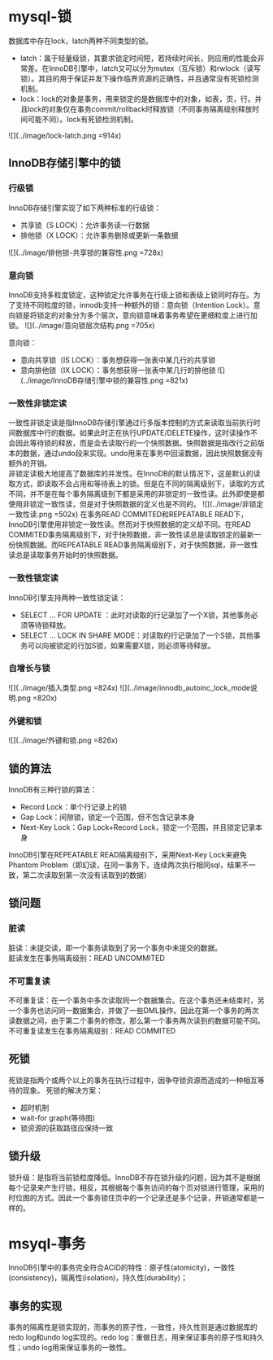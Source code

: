 # mysql-锁
数据库中存在lock，latch两种不同类型的锁。
* latch：属于轻量级锁，其要求锁定时间短，若持续时间长，则应用的性能会非常差。在InnoDB引擎中，latch又可以分为mutex（互斥锁）和rwlock（读写锁）。其目的用于保证并发下操作临界资源的正确性，并且通常没有死锁检测机制。
* lock：lock的对象是事务，用来锁定的是数据库中的对象，如表，页，行。并且lock的对象仅在事务commit/rollback时释放锁（不同事务隔离级别释放时间可能不同）。lock有死锁检测机制。

![](../image/lock-latch.png =914x)
## InnoDB存储引擎中的锁
### 行级锁
InnoDB存储引擎实现了如下两种标准的行级锁：
* 共享锁（S LOCK）：允许事务读一行数据
* 排他锁（X LOCK）：允许事务删除或更新一条数据

![](../image/排他锁-共享锁的兼容性.png =728x)

### 意向锁
InnoDB支持多粒度锁定，这种锁定允许事务在行级上锁和表级上锁同时存在。为了支持不同粒度的锁，innodb支持一种额外的锁：意向锁（Intention Lock）。意向锁是将锁定的对象分为多个层次，意向锁意味着事务希望在更细粒度上进行加锁。
![](../image/意向锁层次结构.png =705x)

意向锁：
* 意向共享锁（IS LOCK）：事务想获得一张表中某几行的共享锁
* 意向排他锁（IX LOCK）：事务想获得一张表中某几行的排他锁
![](../image/InnoDB存储引擎中锁的兼容性.png =821x)

### 一致性非锁定读
一致性非锁定读是指InnoDB存储引擎通过行多版本控制的方式来读取当前执行时间数据库中行的数据。如果此时正在执行UPDATE/DELETE操作，这时读操作不会因此等待锁的释放，而是会去读取行的一个快照数据。快照数据是指改行之前版本的数据，通过undo段来实现。undo用来在事务中回滚数据，因此快照数据没有额外的开销。<br/>
非锁定读极大地提高了数据库的并发性。在InnoDB的默认情况下，这是默认的读取方式，即读取不会占用和等待表上的锁。但是在不同的隔离级别下，读取的方式不同，并不是在每个事务隔离级别下都是采用的非锁定的一致性读。此外即使是都使用非锁定一致性读，但是对于快照数据的定义也是不同的。
![](../image/非锁定一致性读.png =502x)
在事务READ COMMITED和REPEATABLE READ下，InnoDB引擎使用非锁定一致性读。然而对于快照数据的定义却不同。在READ COMMITED事务隔离级别下，对于快照数据，非一致性读总是读取锁定的最新一份快照数据。而REPEATABLE READ事务隔离级别下，对于快照数据，非一致性读总是读取事务开始时的快照数据。

### 一致性锁定读
InnoDB引擎支持两种一致性锁定读：
* SELECT ...  FOR UPDATE ：此时对读取的行记录加了一个X锁，其他事务必须等待锁释放。
* SELECT ...  LOCK IN SHARE MODE：对读取的行记录加了一个S锁，其他事务可以向被锁定的行加S锁，如果需要X锁，则必须等待释放。

### 自增长与锁
![](../image/插入类型.png =824x)
![](../image/innodb_autoinc_lock_mode说明.png =820x)

### 外键和锁
![](../image/外键和锁.png =826x)

## 锁的算法
InnoDB有三种行锁的算法：
* Record Lock：单个行记录上的锁
* Gap Lock：间隙锁，锁定一个范围，但不包含记录本身
* Next-Key Lock：Gap Lock+Record Lock，锁定一个范围，并且锁定记录本身

InnoDB引擎在REPEATABLE READ隔离级别下，采用Next-Key Lock来避免Phantom Problem（即幻读，在同一事务下，连续两次执行相同sql，结果不一致，第二次读取到第一次没有读取到的数据）

## 锁问题
### 脏读
脏读：未提交读，即一个事务读取到了另一个事务中未提交的数据。<br/>
脏读发生在事务隔离级别：READ UNCOMMITED

### 不可重复读
不可重复读：在一个事务中多次读取同一个数据集合。在这个事务还未结束时，另一个事务也访问同一数据集合，并做了一些DML操作。因此在第一个事务的两次读数据之间，由于第二个事务的修改，那么第一个事务两次读到的数据可能不同。<br/>
不可重复读发生在事务隔离级别：READ COMMITED

## 死锁
死锁是指两个或两个以上的事务在执行过程中，因争夺锁资源而造成的一种相互等待的现象。
死锁的解决方案：
* 超时机制
* wait-for graph(等待图)
* 锁资源的获取路径应保持一致

## 锁升级
锁升级：是指将当前锁粒度降低。InnoDB不存在锁升级的问题，因为其不是根据每个记录来产生行锁，相反，其根据每个事务访问的每个页对锁进行管理，采用的时位图的方式。因此一个事务锁住页中的一个记录还是多个记录，开销通常都是一样的。

# msyql-事务
InnoDB引擎中的事务完全符合ACID的特性：原子性(atomicity)，一致性(consistency)，隔离性(isolation)，持久性(durability)；
## 事务的实现
事务的隔离性是锁实现的，而事务的原子性，一致性，持久性则是通过数据库的redo log和undo log实现的。redo log：重做日志，用来保证事务的原子性和持久性；undo log用来保证事务的一致性。
